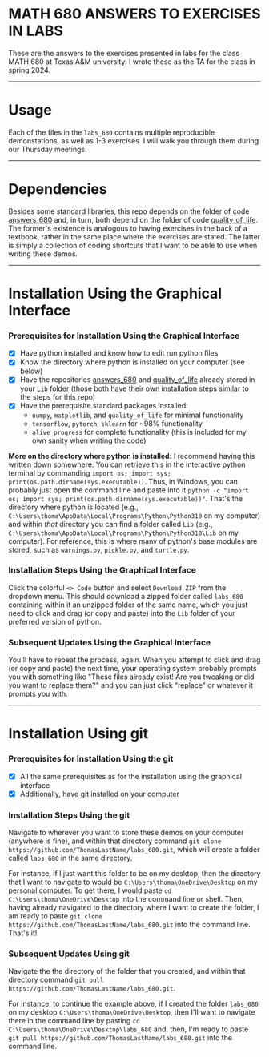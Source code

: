 # MATH 680 ANSWERS TO EXERCISES IN LABS
These are the answers to the exercises presented in labs for the class MATH 680 at Texas A&M university. I wrote these as the TA for the class in spring 2024.

---

# Usage
Each of the files in the `labs_680` contains multiple reproducible demonstations, as well as 1-3 exercises. I will walk you through them during our Thursday meetings.

---

# Dependencies

Besides some standard libraries, this repo depends on the folder of code [answers_680](https://github.com/ThomasLastName/answers_680) and, in turn, both depend on the folder of code [quality_of_life](https://github.com/ThomasLastName/quality_of_life). The former's existence is analogous to having exercises in the back of a textbook, rather in the same place where the exercises are stated. The latter is simply a collection of coding shortcuts that I want to be able to use when writing these demos.

---

# Installation Using the Graphical Interface

### Prerequisites for Installation Using the Graphical Interface
- [x] Have python installed and know how to edit run python files
- [x] Know the directory where python is installed on your computer (see below)
- [x] Have the repositories [answers_680](https://github.com/ThomasLastName/answers_680) and [quality_of_life](https://github.com/ThomasLastName/quality_of_life) already stored in your `Lib` folder (those both have their own installation steps similar to the steps for this repo)
- [x] Have the prerequisite standard packages installed:
    - `numpy`, `matplotlib`, and `quality_of_life` for minimal functionality
    - `tensorflow`, `pytorch`, `sklearn` for ~98% functionality
    -  `alive_progress` for complete functionality (this is included for my own sanity when writing the code)

**More on the directory where python is installed:** I recommend having this written down somewhere. You can retrieve this in the interactive python terminal by commanding `import os; import sys; print(os.path.dirname(sys.executable))`. Thus, in Windows, you can probably just open the command line and paste into it `python -c "import os; import sys; print(os.path.dirname(sys.executable))"`. That's the directory where python is located (e.g., `C:\Users\thoma\AppData\Local\Programs\Python\Python310` on my computer) and within *that* directory you can find a folder called `Lib` (e.g., `C:\Users\thoma\AppData\Local\Programs\Python\Python310\Lib` on my computer). For reference, this is where many of python's base modules are stored, such as `warnings.py`, `pickle.py`, and `turtle.py`.

### Installation Steps Using the Graphical Interface
Click the colorful `<> Code` button and select `Download ZIP` from the dropdown menu. This should download a zipped folder called `labs_680` containing within it an unzipped folder of the same name, which you just need to click and drag (or copy and paste) into the `Lib` folder of your preferred version of python.

### Subsequent Updates Using the Graphical Interface
You'll have to repeat the process, again. When you attempt to click and drag (or copy and paste) the next time, your operating system probably prompts you with something like "These files already exist! Are you tweaking or did you want to replace them?" and you can just click "replace" or whatever it prompts you with.

---

# Installation Using git

### Prerequisites for Installation Using the git
- [x] All the same prerequisites as for the installation using the graphical interface
- [x] Additionally, have git installed on your computer

### Installation Steps Using the git
Navigate to wherever you want to store these demos on your computer (anywhere is fine), and within that directory command `git clone https://github.com/ThomasLastName/labs_680.git`, which will create a folder called `labs_680` in the same directory.

For instance, if I just want this folder to be on my desktop, then the directory that I want to navigate to would be `C:\Users\thoma\OneDrive\Desktop` on my personal computer. To get there, I would paste `cd C:\Users\thoma\OneDrive\Desktop` into the command line or shell. Then, having already navigated to the directory where I want to create the folder, I am ready to paste `git clone https://github.com/ThomasLastName/labs_680.git` into the command line. That's it!

### Subsequent Updates Using git
Navigate the the directory of the folder that you created, and within that directory command `git pull https://github.com/ThomasLastName/labs_680.git`.

For instance, to continue the example above, if I created the folder `labs_680` on my desktop `C:\Users\thoma\OneDrive\Desktop`, then I'll want to navigate there in the command line by pasting `cd C:\Users\thoma\OneDrive\Desktop\labs_680` and, then, I'm ready to paste `git pull https://github.com/ThomasLastName/labs_680.git` into the command line.
